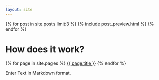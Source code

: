```yaml
---
layout: site
---
```

{% for post in site.posts limit:3 %}
  {% include post_preview.html %}
{% endfor %}

# How does it work?

{% for page in site.pages %}
[{{ page.title }}]({{page.url}})
{% endfor %}

Enter Text in Markdown format.